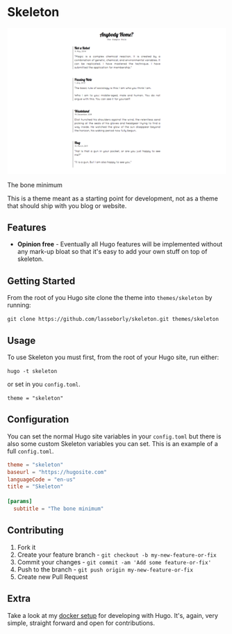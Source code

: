 # Skeleton

![skeleton](https://github.com/lasseborly/skeleton/blob/master/images/screenshot.png "Skeleton")

The bone minimum

This is a theme meant as a starting point for development, not as a theme that should ship with you blog or website.

## Features
* __Opinion free__ - Eventually all Hugo features will be implemented without any mark-up bloat so that it's easy to add your own stuff on top of skeleton.

## Getting Started
From the root of you Hugo site clone the theme into `themes/skeleton` by running:

`git clone https://github.com/lasseborly/skeleton.git themes/skeleton`

## Usage
To use Skeleton you must first, from the root of your Hugo site, run either:

`hugo -t skeleton`

or set in you `config.toml`.

`theme = "skeleton"`

## Configuration
You can set the normal Hugo site variables in your `config.toml` but there is also some custom Skeleton variables you can set. This is an example of a full `config.toml`.

```toml
theme = "skeleton"
baseurl = "https://hugosite.com"
languageCode = "en-us"
title = "Skeleton"

[params]
  subtitle = "The bone minimum"
```

## Contributing

1. Fork it
2. Create your feature branch - `git checkout -b my-new-feature-or-fix`
3. Commit your changes - `git commit -am 'Add some feature-or-fix'`
4. Push to the branch - `git push origin my-new-feature-or-fix`
5. Create new Pull Request

## Extra
Take a look at my [docker setup](https://github.com/lasseborly/hugo-development) for developing with Hugo. It's, again, very simple, straight forward and open for contributions.
